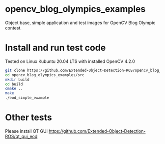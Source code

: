 # opencv_blog_olympics_examples
Object base, simple application and test images for OpenCV Blog Olympic contest.

# Install and run test code
Tested on Linux Kubuntu 20.04 LTS with installed OpenCV 4.2.0
```bash
git clone https://github.com/Extended-Object-Detection-ROS/opencv_blog_olympics_examples --recurse-submodules
cd opencv_blog_olympics_examples/src
mkdir build
cd build
cmake ..
make
./eod_simple_example
```
# Other tests
Please install QT GUI https://github.com/Extended-Object-Detection-ROS/qt_gui_eod
